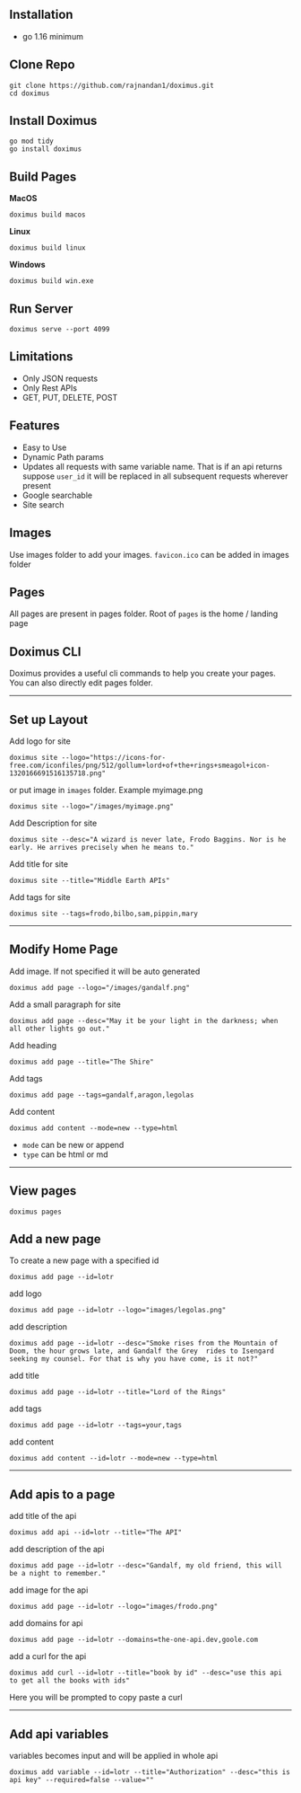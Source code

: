 ## Installation
- go 1.16 minimum

## Clone Repo
```
git clone https://github.com/rajnandan1/doximus.git
cd doximus
```
## Install Doximus
```
go mod tidy
go install doximus
```
## Build Pages
**MacOS**
```
doximus build macos 
```
**Linux**
```
doximus build linux 
```
**Windows**
```
doximus build win.exe
```
## Run Server
```
doximus serve --port 4099
```
## Limitations
- Only JSON requests
- Only Rest APIs
- GET, PUT, DELETE, POST

## Features
- Easy to Use
- Dynamic Path params
- Updates all requests with same variable name. That is if an api returns suppose `user_id` it will be replaced in all subsequent requests wherever present
- Google searchable
- Site search

## Images
Use images folder to add your images. `favicon.ico` can be added in images folder
## Pages
All pages are present in pages folder. Root of `pages` is the home / landing page
## Doximus CLI
Doximus provides a useful cli commands to help you create your pages. You can also directly edit pages folder.

---
## Set up Layout
Add logo for site

```
doximus site --logo="https://icons-for-free.com/iconfiles/png/512/gollum+lord+of+the+rings+smeagol+icon-1320166691516135718.png"
```
or put image in `images` folder. Example myimage.png
```
doximus site --logo="/images/myimage.png"
```
Add Description for site
```
doximus site --desc="A wizard is never late, Frodo Baggins. Nor is he early. He arrives precisely when he means to."
```
Add title for site
```
doximus site --title="Middle Earth APIs"
```
Add tags for site
```
doximus site --tags=frodo,bilbo,sam,pippin,mary
```
---
## Modify Home Page
Add image. If not specified it will be auto generated
```
doximus add page --logo="/images/gandalf.png"
```
Add a small paragraph for site
```
doximus add page --desc="May it be your light in the darkness; when all other lights go out."
```
Add heading
```
doximus add page --title="The Shire"
```
Add tags
```
doximus add page --tags=gandalf,aragon,legolas
```
Add content
```
doximus add content --mode=new --type=html
```
- `mode` can be new or append 
- `type` can be html or md

---
## View pages
```
doximus pages
```
## Add a new page
To create a new page with a specified id
```
doximus add page --id=lotr
```
add logo
```
doximus add page --id=lotr --logo="images/legolas.png"
```
add description
```
doximus add page --id=lotr --desc="Smoke rises from the Mountain of Doom, the hour grows late, and Gandalf the Grey  rides to Isengard seeking my counsel. For that is why you have come, is it not?"
```
add title
```
doximus add page --id=lotr --title="Lord of the Rings"
```
add tags
```
doximus add page --id=lotr --tags=your,tags
```
add content
```
doximus add content --id=lotr --mode=new --type=html
```
---
## Add apis to a page
add title of the api
```
doximus add api --id=lotr --title="The API"
```
add description of the api
```
doximus add page --id=lotr --desc="Gandalf, my old friend, this will be a night to remember."
```
add image for the api
```
doximus add page --id=lotr --logo="images/frodo.png"
```
add domains for api
```
doximus add page --id=lotr --domains=the-one-api.dev,goole.com
```
add a curl for the api
```
doximus add curl --id=lotr --title="book by id" --desc="use this api to get all the books with ids"
```
Here you will be prompted to copy paste a curl

---
## Add api variables
variables becomes input and will be applied in whole api
```
doximus add variable --id=lotr --title="Authorization" --desc="this is api key" --required=false --value=""
```

